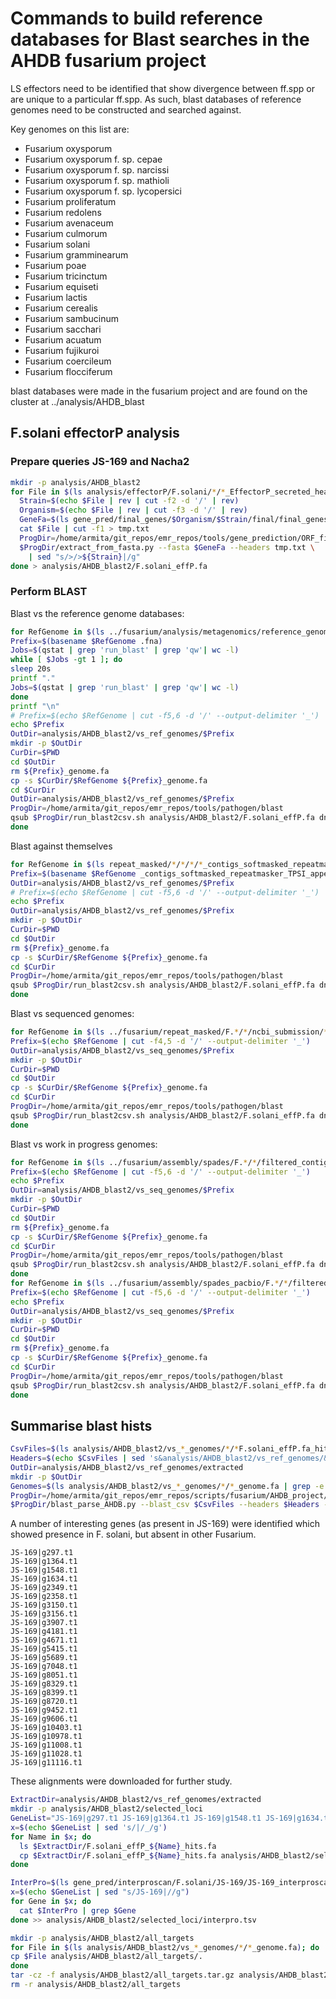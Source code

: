 # Commands to build reference databases for Blast searches in the AHDB fusarium project

LS effectors need to be identified that show divergence between ff.spp or are
unique to a particular ff.spp. As such, blast databases of reference genomes need
to be constructed and searched against.


Key genomes on this list are:

* Fusarium oxysporum
* Fusarium oxysporum f. sp. cepae
* Fusarium oxysporum f. sp. narcissi
* Fusarium oxysporum f. sp. mathioli
* Fusarium oxysporum f. sp. lycopersici
* Fusarium proliferatum
* Fusarium redolens
* Fusarium avenaceum
* Fusarium culmorum
* Fusarium solani
* Fusarium gramminearum
* Fusarium poae
* Fusarium tricinctum
* Fusarium equiseti
* Fusarium lactis
* Fusarium cerealis
* Fusarium sambucinum
* Fusarium sacchari
* Fusarium acuatum
* Fusarium fujikuroi
* Fusarium coercileum
* Fusarium flocciferum

blast databases were made in the fusarium project and are found on the cluster
at ../analysis/AHDB_blast

## F.solani effectorP analysis

### Prepare queries JS-169 and Nacha2

```bash
mkdir -p analysis/AHDB_blast2
for File in $(ls analysis/effectorP/F.solani/*/*_EffectorP_secreted_headers.txt | grep -v 'IMV_00293'); do
  Strain=$(echo $File | rev | cut -f2 -d '/' | rev)
  Organism=$(echo $File | rev | cut -f3 -d '/' | rev)
  GeneFa=$(ls gene_pred/final_genes/$Organism/$Strain/final/final_genes_appended_renamed.cdna.fasta)
  cat $File | cut -f1 > tmp.txt
  ProgDir=/home/armita/git_repos/emr_repos/tools/gene_prediction/ORF_finder
  $ProgDir/extract_from_fasta.py --fasta $GeneFa --headers tmp.txt \
    | sed "s/>/>${Strain}|/g"
done > analysis/AHDB_blast2/F.solani_effP.fa
```

### Perform BLAST

Blast vs the reference genome databases:

```bash
for RefGenome in $(ls ../fusarium/analysis/metagenomics/reference_genomes/van_dam/renamed/*.fna); do
Prefix=$(basename $RefGenome .fna)
Jobs=$(qstat | grep 'run_blast' | grep 'qw'| wc -l)
while [ $Jobs -gt 1 ]; do
sleep 20s
printf "."
Jobs=$(qstat | grep 'run_blast' | grep 'qw'| wc -l)
done
printf "\n"
# Prefix=$(echo $RefGenome | cut -f5,6 -d '/' --output-delimiter '_')
echo $Prefix
OutDir=analysis/AHDB_blast2/vs_ref_genomes/$Prefix
mkdir -p $OutDir
CurDir=$PWD
cd $OutDir
rm ${Prefix}_genome.fa
cp -s $CurDir/$RefGenome ${Prefix}_genome.fa
cd $CurDir
OutDir=analysis/AHDB_blast2/vs_ref_genomes/$Prefix
ProgDir=/home/armita/git_repos/emr_repos/tools/pathogen/blast
qsub $ProgDir/run_blast2csv.sh analysis/AHDB_blast2/F.solani_effP.fa dna $RefGenome $OutDir
done
```

Blast against themselves

```bash
for RefGenome in $(ls repeat_masked/*/*/*/*_contigs_softmasked_repeatmasker_TPSI_appended.fa); do
Prefix=$(basename $RefGenome _contigs_softmasked_repeatmasker_TPSI_appended.fa)
OutDir=analysis/AHDB_blast2/vs_ref_genomes/$Prefix
# Prefix=$(echo $RefGenome | cut -f5,6 -d '/' --output-delimiter '_')
echo $Prefix
OutDir=analysis/AHDB_blast2/vs_ref_genomes/$Prefix
mkdir -p $OutDir
CurDir=$PWD
cd $OutDir
rm ${Prefix}_genome.fa
cp -s $CurDir/$RefGenome ${Prefix}_genome.fa
cd $CurDir
ProgDir=/home/armita/git_repos/emr_repos/tools/pathogen/blast
qsub $ProgDir/run_blast2csv.sh analysis/AHDB_blast2/F.solani_effP.fa dna $RefGenome $OutDir
done
```

Blast vs sequenced genomes:

```bash
for RefGenome in $(ls ../fusarium/repeat_masked/F.*/*/ncbi_submission/*_contigs_unmasked.fa | grep -v 'old'); do
Prefix=$(echo $RefGenome | cut -f4,5 -d '/' --output-delimiter '_')
OutDir=analysis/AHDB_blast2/vs_seq_genomes/$Prefix
mkdir -p $OutDir
CurDir=$PWD
cd $OutDir
cp -s $CurDir/$RefGenome ${Prefix}_genome.fa
cd $CurDir
ProgDir=/home/armita/git_repos/emr_repos/tools/pathogen/blast
qsub $ProgDir/run_blast2csv.sh analysis/AHDB_blast2/F.solani_effP.fa dna $RefGenome $OutDir
done
```

Blast vs work in progress genomes:

```bash
for RefGenome in $(ls ../fusarium/assembly/spades/F.*/*/filtered_contigs/contigs_min_500bp*.fasta | grep -w -e 'FON129' -e 'FON77' -e 'FON81' -e 'FON89' -e 'Straw465' -e 'F81' -e 'FOP1-EMR' -e 'R2' -e '15-074' -e 'A1-2' -e 'HB6' -e 'D2' -e 'PG8' -e 'L5' -e 'A1-2' -e 'HB6' -e 'D2' -e 'PG8' -e 'L5' -e 'A1-2' -e 'HB6' | grep -v renamed | grep -v 'HB6'); do
Prefix=$(echo $RefGenome | cut -f5,6 -d '/' --output-delimiter '_')
echo $Prefix
OutDir=analysis/AHDB_blast2/vs_seq_genomes/$Prefix
mkdir -p $OutDir
CurDir=$PWD
cd $OutDir
rm ${Prefix}_genome.fa
cp -s $CurDir/$RefGenome ${Prefix}_genome.fa
cd $CurDir
ProgDir=/home/armita/git_repos/emr_repos/tools/pathogen/blast
qsub $ProgDir/run_blast2csv.sh analysis/AHDB_blast2/F.solani_effP.fa dna $RefGenome $OutDir
done
for RefGenome in $(ls ../fusarium/assembly/spades_pacbio/F.*/*/filtered_contigs/contigs_min_500bp.fasta | grep -w -e '55'); do
Prefix=$(echo $RefGenome | cut -f5,6 -d '/' --output-delimiter '_')
echo $Prefix
OutDir=analysis/AHDB_blast2/vs_seq_genomes/$Prefix
mkdir -p $OutDir
CurDir=$PWD
cd $OutDir
rm ${Prefix}_genome.fa
cp -s $CurDir/$RefGenome ${Prefix}_genome.fa
cd $CurDir
ProgDir=/home/armita/git_repos/emr_repos/tools/pathogen/blast
qsub $ProgDir/run_blast2csv.sh analysis/AHDB_blast2/F.solani_effP.fa dna $RefGenome $OutDir
done
```

## Summarise blast hists

```bash
CsvFiles=$(ls analysis/AHDB_blast2/vs_*_genomes/*/*F.solani_effP.fa_hits.csv | grep -e 'vs_ref_genomes' -e 'vs_seq_genomes' | grep -v 'F.oxysporum_/' | grep -v -e 'GCA_000599445.1' -e '77-13-4')
Headers=$(echo $CsvFiles | sed 's&analysis/AHDB_blast2/vs_ref_genomes/&&g' | sed 's&analysis/AHDB_blast2/vs_seq_genomes/&&g' | sed -r "s&_F.solani_effP.fa_hits.csv&&g" | sed -r "s&/\S*&&g"  | sed 's&/van_dam&&g')
OutDir=analysis/AHDB_blast2/vs_ref_genomes/extracted
mkdir -p $OutDir
Genomes=$(ls analysis/AHDB_blast2/vs_*_genomes/*/*_genome.fa | grep -e 'vs_ref_genomes' -e 'vs_seq_genomes' | grep -v 'F.oxysporum_/' | grep -v 'GCA_000599445.1' | grep -e 'vs_ref_genomes' -e 'vs_seq_genomes' | grep -v 'F.oxysporum_/' | grep -v -e 'GCA_000599445.1' -e '77-13-4')
ProgDir=/home/armita/git_repos/emr_repos/scripts/fusarium/AHDB_project/blast_searches
$ProgDir/blast_parse_AHDB.py --blast_csv $CsvFiles --headers $Headers --genomes $Genomes --identity 0.50 --evalue 1e-30 --out_prefix $OutDir/F.solani_effP
```


A number of interesting genes (as present in JS-169) were identified which showed presence in F. solani, but absent in other Fusarium.

```
JS-169|g297.t1
JS-169|g1364.t1
JS-169|g1548.t1
JS-169|g1634.t1
JS-169|g2349.t1
JS-169|g2358.t1
JS-169|g3150.t1
JS-169|g3156.t1
JS-169|g3907.t1
JS-169|g4181.t1
JS-169|g4671.t1
JS-169|g5415.t1
JS-169|g5689.t1
JS-169|g7048.t1
JS-169|g8051.t1
JS-169|g8329.t1
JS-169|g8399.t1
JS-169|g8720.t1
JS-169|g9452.t1
JS-169|g9606.t1
JS-169|g10403.t1
JS-169|g10978.t1
JS-169|g11008.t1
JS-169|g11028.t1
JS-169|g11116.t1
```



These alignments were downloaded for further study.


```bash
ExtractDir=analysis/AHDB_blast2/vs_ref_genomes/extracted
mkdir -p analysis/AHDB_blast2/selected_loci
GeneList="JS-169|g297.t1 JS-169|g1364.t1 JS-169|g1548.t1 JS-169|g1634.t1 JS-169|g2349.t1 JS-169|g2358.t1 JS-169|g3150.t1 JS-169|g3156.t1 JS-169|g3907.t1 JS-169|g4181.t1 JS-169|g4671.t1 JS-169|g5415.t1 JS-169|g5689.t1 JS-169|g7048.t1 JS-169|g8051.t1 JS-169|g8329.t1 JS-169|g8399.t1 JS-169|g8720.t1 JS-169|g9452.t1 JS-169|g9606.t1 JS-169|g10403.t1 JS-169|g10978.t1 JS-169|g11008.t1 JS-169|g11028.t1 JS-169|g11116.t1"
x=$(echo $GeneList | sed 's/|/_/g')
for Name in $x; do
  ls $ExtractDir/F.solani_effP_${Name}_hits.fa
  cp $ExtractDir/F.solani_effP_${Name}_hits.fa analysis/AHDB_blast2/selected_loci/.
done

InterPro=$(ls gene_pred/interproscan/F.solani/JS-169/JS-169_interproscan.tsv)
x=$(echo $GeneList | sed "s/JS-169|//g")
for Gene in $x; do
  cat $InterPro | grep $Gene
done >> analysis/AHDB_blast2/selected_loci/interpro.tsv

```

```bash
mkdir -p analysis/AHDB_blast2/all_targets
for File in $(ls analysis/AHDB_blast2/vs_*_genomes/*/*_genome.fa); do
cp $File analysis/AHDB_blast2/all_targets/.
done
tar -cz -f analysis/AHDB_blast2/all_targets.tar.gz analysis/AHDB_blast2/all_targets
rm -r analysis/AHDB_blast2/all_targets
```
